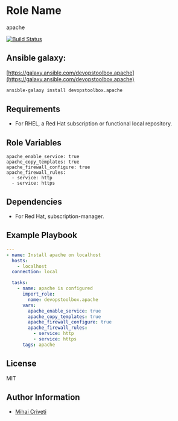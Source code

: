 Role Name
=========

apache

[![Build Status](https://travis-ci.org/cmihai-ansible/apache.svg?branch=master)](https://travis-ci.org/cmihai-ansible/apache)

Ansible galaxy:
---------------

[https://galaxy.ansible.com/devopstoolbox.apache](https://galaxy.ansible.com/devopstoolbox.apache)

```bash
ansible-galaxy install devopstoolbox.apache
```

Requirements
------------

- For RHEL, a Red Hat subscription or functional local repository.

Role Variables
--------------

```
apache_enable_service: true
apache_copy_templates: true
apache_firewall_configure: true
apache_firewall_rules:
  - service: http
  - service: https
```

Dependencies
------------

- For Red Hat, subscription-manager.

Example Playbook
----------------

```yaml
---
- name: Install apache on localhost
  hosts:
    - localhost
  connection: local

  tasks:
    - name: apache is configured
      import_role:
        name: devopstoolbox.apache
      vars:
        apache_enable_service: true
        apache_copy_templates: true
        apache_firewall_configure: true
        apache_firewall_rules:
          - service: http
          - service: https
      tags: apache
```

License
-------

MIT

Author Information
------------------

- [Mihai Criveti](https://www.linkedin.com/in/devopstoolbox.)
